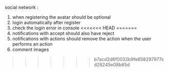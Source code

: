 social network :

1. when registering the avatar should be optional
2. login automatically after register
3. check the login error in console
<<<<<<< HEAD
=======
4. notifications with accept should also have reject
5. notifications with actions should remove the action when the user performs an action
6. comment images
>>>>>>> b7acd2d6f0032b9fe658297977cd28245e08b85d
